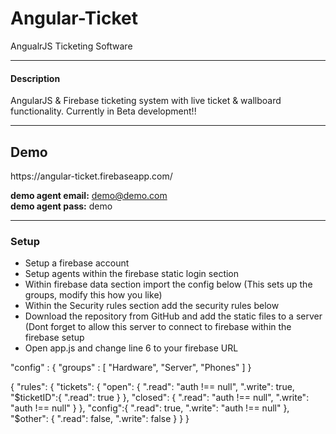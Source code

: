 Angular-Ticket
==============

AngualrJS Ticketing Software

<hr>

<h4>Description</h4>
<p>
	AngularJS & Firebase ticketing system with live ticket & wallboard functionality. Currently in Beta development!!
</p>

<hr>

<h2>Demo</h2>
<p>
	https://angular-ticket.firebaseapp.com/
</p>

<b>demo agent email:</b> demo@demo.com
<br/>
<b>demo agent pass:</b> demo

<hr>

<h3>Setup</h3>

<p>
	<ul>
		<li>Setup a firebase account</li>
		<li>Setup agents within the firebase static login section</li>
		<li>Within firebase data section import the config below (This sets up the groups, modify this how you like)</li>
		<li>Within the Security rules section add the security rules below</li>
		<li>Download the repository from GitHub and add the static files to a server (Dont forget to allow this server to connect to firebase within the firebase setup</li>
		<li>Open app.js and change line 6 to your firebase URL</li>
	</ul>
</p>

<p>
  "config" : {
    "groups" : [ "Hardware", "Server", "Phones" ]
  }
</p>

<p>
{
  "rules": {
    "tickets": {
      "open": {
        ".read": "auth !== null",
        ".write": true,
        "$ticketID":{
          ".read": true
        }
      },
      "closed": {
        ".read": "auth !== null",
        ".write": "auth !== null"
      }
    },
    "config":{
      ".read": true,
      ".write": "auth !== null"
    },
    "$other": {
      ".read": false,
      ".write": false
    }
  }
}
</p>